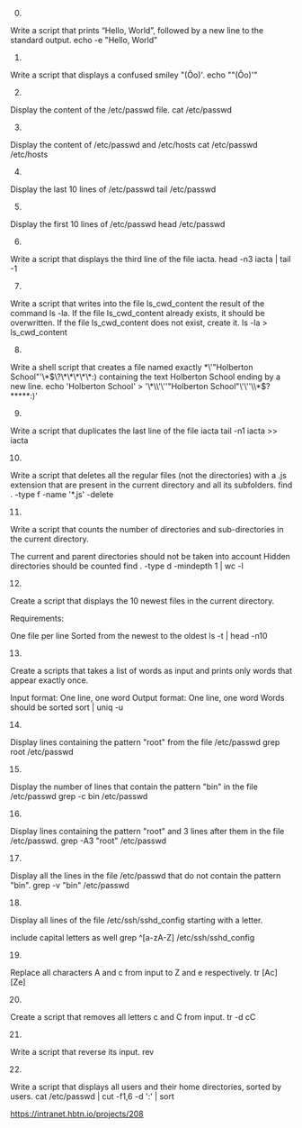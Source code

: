 0. 
Write a script that prints “Hello, World”, followed by a new line to the standard output.
echo -e "Hello, World"

1.
Write a script that displays a confused smiley "(Ôo)'.
echo "\"(Ôo)'"

2.
Display the content of the /etc/passwd file.
cat /etc/passwd

3.
Display the content of /etc/passwd and /etc/hosts
cat /etc/passwd /etc/hosts

4.
Display the last 10 lines of /etc/passwd
tail /etc/passwd

5.
Display the first 10 lines of /etc/passwd
head /etc/passwd

6.
Write a script that displays the third line of the file iacta.
head -n3 iacta | tail -1

7.
Write a script that writes into the file ls_cwd_content the result of the command ls -la. If the file ls_cwd_content already exists, it should be overwritten. If the file ls_cwd_content does not exist, create it.
ls -la > ls_cwd_content

8.
Write a shell script that creates a file named exactly \*\\'"Holberton School"\'\\*$\?\*\*\*\*\*:) containing the text Holberton School ending by a new line.
echo 'Holberton School' > '\*\\'\''"Holberton School"\'\''\\*$\?\*\*\*\*\*:)'

9.
Write a script that duplicates the last line of the file iacta
tail -n1 iacta >> iacta

10.
Write a script that deletes all the regular files (not the directories) with a .js extension that are present in the current directory and all its subfolders.
find . -type f -name '*.js' -delete

11.
Write a script that counts the number of directories and sub-directories in the current directory.

The current and parent directories should not be taken into account
Hidden directories should be counted
find . -type d -mindepth 1 | wc -l

12.
Create a script that displays the 10 newest files in the current directory.

Requirements:

One file per line
Sorted from the newest to the oldest
ls -t | head -n10

13.
Create a scripts that takes a list of words as input and prints only words that appear exactly once.

Input format: One line, one word
Output format: One line, one word
Words should be sorted
sort | uniq -u

14.
Display lines containing the pattern "root" from the file /etc/passwd
grep root /etc/passwd

15.
Display the number of lines that contain the pattern "bin" in the file /etc/passwd
grep -c bin /etc/passwd

16.
Display lines containing the pattern "root" and 3 lines after them in the file /etc/passwd.
grep -A3 "root" /etc/passwd

17.
Display all the lines in the file /etc/passwd that do not contain the pattern "bin".
grep -v "bin" /etc/passwd

18.
Display all lines of the file /etc/ssh/sshd_config starting with a letter.

include capital letters as well
grep ^[a-zA-Z] /etc/ssh/sshd_config

19.
Replace all characters A and c from input to Z and e respectively.
tr [Ac] [Ze]

20.
Create a script that removes all letters c and C from input.
tr -d cC

21.
Write a script that reverse its input.
rev

22.
Write a script that displays all users and their home directories, sorted by users.
cat /etc/passwd | cut -f1,6 -d ':' | sort

https://intranet.hbtn.io/projects/208